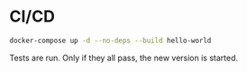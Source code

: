 # CI/CD

```bash
docker-compose up -d --no-deps --build hello-world
```

Tests are run. Only if they all pass, the new version is started.